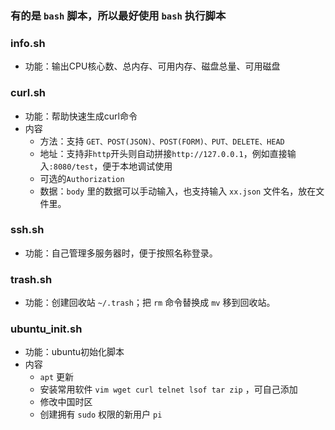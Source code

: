### 有的是 `bash` 脚本，所以最好使用 `bash` 执行脚本

### info.sh
- 功能：输出CPU核心数、总内存、可用内存、磁盘总量、可用磁盘

### curl.sh
- 功能：帮助快速生成curl命令
- 内容
  - 方法：支持 `GET、POST(JSON)、POST(FORM)、PUT、DELETE、HEAD`
  - 地址：支持非`http`开头则自动拼接`http://127.0.0.1`，例如直接输入`:8080/test`，便于本地调试使用
  - 可选的`Authorization`
  - 数据：`body` 里的数据可以手动输入，也支持输入 `xx.json` 文件名，放在文件里。

### ssh.sh
- 功能：自己管理多服务器时，便于按照名称登录。

### trash.sh
- 功能：创建回收站 `~/.trash`；把 `rm` 命令替换成 `mv` 移到回收站。

### ubuntu_init.sh
- 功能：ubuntu初始化脚本
- 内容
  - `apt` 更新
  - 安装常用软件 `vim wget curl telnet lsof tar zip` ，可自己添加
  - 修改中国时区
  - 创建拥有 `sudo` 权限的新用户 `pi`